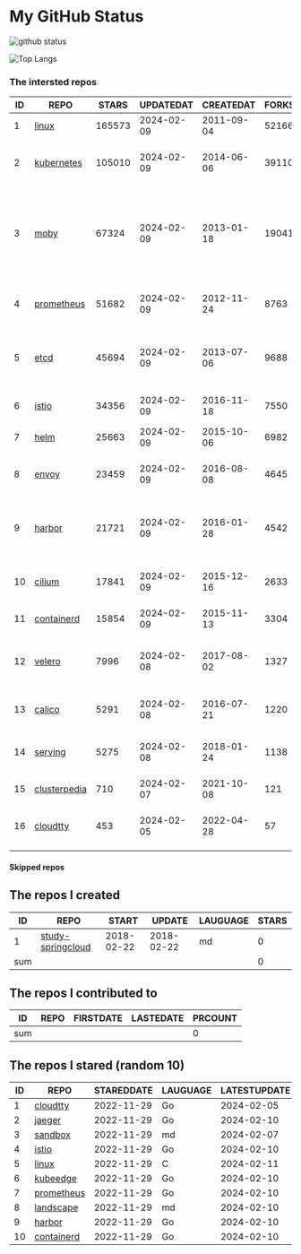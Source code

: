 # My GitHub Status

<img src="https://github-readme-stats-1.yihong0618.vercel.app/api?username=daoqingniu&show_icons=true&&&hide_title=true&count_private=true" alt="github status" />

![Top Langs](https://github-readme-stats-1.yihong0618.vercel.app/api/top-langs/?username=daoqingniu&layout=compact)

<!--START_SECTION:github_repos-->
### The intersted repos
| ID |                              REPO                               | STARS  | UPDATEDAT  | CREATEDAT  | FORKSCOUNT |                                                DESCRIPTIONS                                                |
|----|-----------------------------------------------------------------|--------|------------|------------|------------|------------------------------------------------------------------------------------------------------------|
|  1 | [linux](https://github.com/torvalds/linux)                      | 165573 | 2024-02-09 | 2011-09-04 |      52166 | Linux kernel source tree                                                                                   |
|  2 | [kubernetes](https://github.com/kubernetes/kubernetes)          | 105010 | 2024-02-09 | 2014-06-06 |      39110 | Production-Grade Container Scheduling and Management                                                       |
|  3 | [moby](https://github.com/moby/moby)                            |  67324 | 2024-02-09 | 2013-01-18 |      19041 | The Moby Project - a collaborative project for the container ecosystem to assemble container-based systems |
|  4 | [prometheus](https://github.com/prometheus/prometheus)          |  51682 | 2024-02-09 | 2012-11-24 |       8763 | The Prometheus monitoring system and time series database.                                                 |
|  5 | [etcd](https://github.com/etcd-io/etcd)                         |  45694 | 2024-02-09 | 2013-07-06 |       9688 | Distributed reliable key-value store for the most critical data of a distributed system                    |
|  6 | [istio](https://github.com/istio/istio)                         |  34356 | 2024-02-09 | 2016-11-18 |       7550 | Connect, secure, control, and observe services.                                                            |
|  7 | [helm](https://github.com/helm/helm)                            |  25663 | 2024-02-09 | 2015-10-06 |       6982 | The Kubernetes Package Manager                                                                             |
|  8 | [envoy](https://github.com/envoyproxy/envoy)                    |  23459 | 2024-02-09 | 2016-08-08 |       4645 | Cloud-native high-performance edge/middle/service proxy                                                    |
|  9 | [harbor](https://github.com/goharbor/harbor)                    |  21721 | 2024-02-09 | 2016-01-28 |       4542 | An open source trusted cloud native registry project that stores, signs, and scans content.                |
| 10 | [cilium](https://github.com/cilium/cilium)                      |  17841 | 2024-02-09 | 2015-12-16 |       2633 | eBPF-based Networking, Security, and Observability                                                         |
| 11 | [containerd](https://github.com/containerd/containerd)          |  15854 | 2024-02-09 | 2015-11-13 |       3304 | An open and reliable container runtime                                                                     |
| 12 | [velero](https://github.com/vmware-tanzu/velero)                |   7996 | 2024-02-08 | 2017-08-02 |       1327 | Backup and migrate Kubernetes applications and their persistent volumes                                    |
| 13 | [calico](https://github.com/projectcalico/calico)               |   5291 | 2024-02-08 | 2016-07-21 |       1220 | Cloud native networking and network security                                                               |
| 14 | [serving](https://github.com/knative/serving)                   |   5275 | 2024-02-08 | 2018-01-24 |       1138 | Kubernetes-based, scale-to-zero, request-driven compute                                                    |
| 15 | [clusterpedia](https://github.com/clusterpedia-io/clusterpedia) |    710 | 2024-02-07 | 2021-10-08 |        121 | The Encyclopedia of Kubernetes clusters                                                                    |
| 16 | [cloudtty](https://github.com/cloudtty/cloudtty)                |    453 | 2024-02-05 | 2022-04-28 |         57 | A Friendly Kubernetes CloudShell (Web Terminal) !                                                          |



#### Skipped repos
<!--END_SECTION:github_repos-->

<!--START_SECTION:my_github-->
## The repos I created
| ID  |                                 REPO                                 |   START    |   UPDATE   | LAUGUAGE | STARS |
|-----|----------------------------------------------------------------------|------------|------------|----------|-------|
|   1 | [study-springcloud](https://github.com/daoqingniu/study-springcloud) | 2018-02-22 | 2018-02-22 | md       |     0 |
| sum |                                                                      |            |            |          |     0 |

## The repos I contributed to
| ID  | REPO | FIRSTDATE | LASTEDATE | PRCOUNT |
|-----|------|-----------|-----------|---------|
| sum |      |           |           |       0 |

## The repos I stared (random 10)
| ID |                          REPO                          | STAREDDATE | LAUGUAGE | LATESTUPDATE |
|----|--------------------------------------------------------|------------|----------|--------------|
|  1 | [cloudtty](https://github.com/cloudtty/cloudtty)       | 2022-11-29 | Go       | 2024-02-05   |
|  2 | [jaeger](https://github.com/jaegertracing/jaeger)      | 2022-11-29 | Go       | 2024-02-10   |
|  3 | [sandbox](https://github.com/cncf/sandbox)             | 2022-11-29 | md       | 2024-02-07   |
|  4 | [istio](https://github.com/istio/istio)                | 2022-11-29 | Go       | 2024-02-10   |
|  5 | [linux](https://github.com/torvalds/linux)             | 2022-11-29 | C        | 2024-02-11   |
|  6 | [kubeedge](https://github.com/kubeedge/kubeedge)       | 2022-11-29 | Go       | 2024-02-10   |
|  7 | [prometheus](https://github.com/prometheus/prometheus) | 2022-11-29 | Go       | 2024-02-10   |
|  8 | [landscape](https://github.com/cncf/landscape)         | 2022-11-29 | md       | 2024-02-10   |
|  9 | [harbor](https://github.com/goharbor/harbor)           | 2022-11-29 | Go       | 2024-02-10   |
| 10 | [containerd](https://github.com/containerd/containerd) | 2022-11-29 | Go       | 2024-02-10   |

<!--END_SECTION:my_github-->
